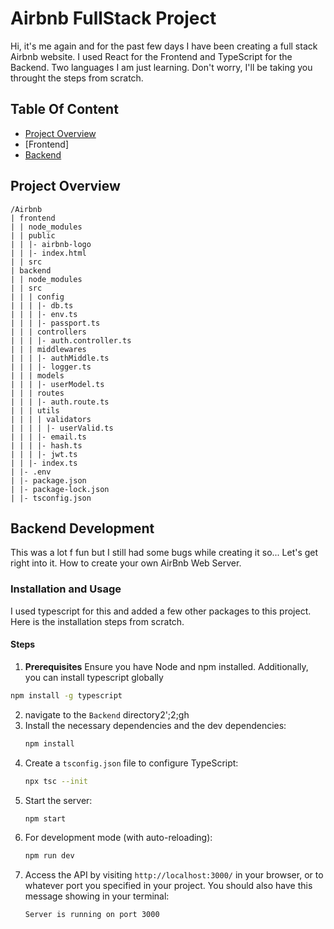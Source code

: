 # Airbnb FullStack Project
Hi, it's me again and for the past few days I have been creating a full stack Airbnb website. I used React for the Frontend and TypeScript for the Backend. Two languages I am just learning. Don't worry, I'll be taking you throught the steps from scratch.

## Table Of Content
- [Project Overview](#project-overview)
- [Frontend]
- [Backend](#backend-development)

## Project Overview
```
/Airbnb
| frontend
| | node_modules
| | public 
| | |- airbnb-logo
| | |- index.html
| | src
| backend
| | node_modules
| | src
| | | config
| | | |- db.ts
| | | |- env.ts
| | | |- passport.ts
| | | controllers
| | | |- auth.controller.ts
| | | middlewares
| | | |- authMiddle.ts
| | | |- logger.ts
| | | models
| | | |- userModel.ts
| | | routes
| | | |- auth.route.ts
| | | utils
| | | | validators
| | | | |- userValid.ts
| | | |- email.ts
| | | |- hash.ts
| | | |- jwt.ts
| | |- index.ts
| |- .env
| |- package.json
| |- package-lock.json
| |- tsconfig.json
```

## Backend Development
This was a lot f fun but I still had some bugs while creating it so... Let's get right into it. How to create your own AirBnb Web Server.

### Installation and Usage
I used typescript for this and added a few other packages to this project. Here is the installation steps from scratch.

#### Steps
1. **Prerequisites** Ensure you have Node and npm installed. Additionally, you can install typescript globally 
  ```bash
  npm install -g typescript
  ```
2. navigate to the `Backend` directory2';2;gh
3. Install the necessary dependencies and the dev dependencies:
   ```bash
   npm install 
   ```
4. Create a `tsconfig.json` file to configure TypeScript:
   ```bash
   npx tsc --init
   ```
5. Start the server:
   ```bash
   npm start
   ```
6. For development mode (with auto-reloading):
   ```bash
   npm run dev
   ```
7. Access the API by visiting `http://localhost:3000/` in your browser, or to whatever port you specified in your project. You should also have this message showing in your terminal:
   ```bash
   Server is running on port 3000
   ```
